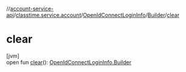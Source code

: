 //[account-service-api](../../../../index.md)/[classtime.service.account](../../index.md)/[OpenIdConnectLoginInfo](../index.md)/[Builder](index.md)/[clear](clear.md)

# clear

[jvm]\
open fun [clear](clear.md)(): [OpenIdConnectLoginInfo.Builder](index.md)
